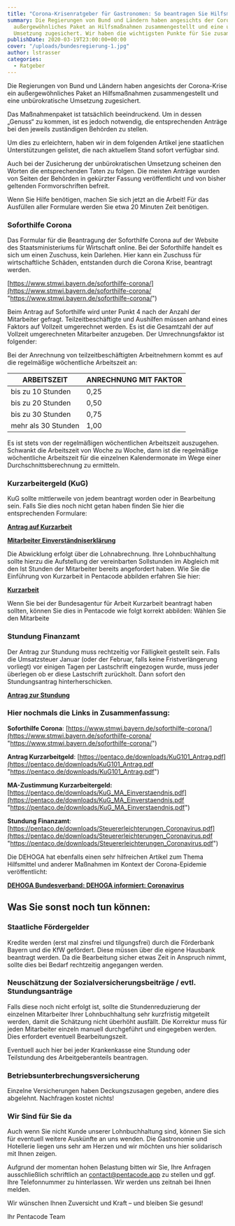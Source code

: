 ```yaml
---
title: "Corona-Krisenratgeber für Gastronomen: So beantragen Sie Hilfsmittel"
summary: Die Regierungen von Bund und Ländern haben angesichts der Corona-Krise ein
  außergewöhnliches Paket an Hilfsmaßnahmen zusammengestellt und eine unbürokratische
  Umsetzung zugesichert. Wir haben die wichtigsten Punkte für Sie zusammengefasst.
publishDate: 2020-03-19T23:00:00+00:00
cover: "/uploads/bundesregierung-1.jpg"
author: lstrasser
categories:
  - Ratgeber
---
```


Die Regierungen von Bund und Ländern haben angesichts der Corona-Krise ein außergewöhnliches Paket an Hilfsmaßnahmen zusammengestellt und eine unbürokratische Umsetzung zugesichert.

Das Maßnahmenpaket ist tatsächlich beeindruckend. Um in dessen „Genuss“ zu kommen, ist es jedoch notwendig, die entsprechenden Anträge bei den jeweils zuständigen Behörden zu stellen.

Um dies zu erleichtern, haben wir in dem folgenden Artikel jene staatlichen Unterstützungen gelistet, die nach aktuellem Stand sofort verfügbar sind.

Auch bei der Zusicherung der unbürokratischen Umsetzung scheinen den Worten die entsprechenden Taten zu folgen. Die meisten Anträge wurden von Seiten der Behörden in gekürzter Fassung veröffentlicht und von bisher geltenden Formvorschriften befreit.

Wenn Sie Hilfe benötigen, machen Sie sich jetzt an die Arbeit! Für das Ausfüllen aller Formulare werden Sie etwa 20 Minuten Zeit benötigen.

### Soforthilfe Corona

Das Formular für die Beantragung der Soforthilfe Corona auf der Website des Staatsministeriums für Wirtschaft online. Bei der Soforthilfe handelt es sich um einen Zuschuss, kein Darlehen. Hier kann ein Zuschuss für wirtschaftliche Schäden, entstanden durch die Corona Krise, beantragt werden.

[https://www.stmwi.bayern.de/soforthilfe-corona/](https://www.stmwi.bayern.de/soforthilfe-corona/ "https://www.stmwi.bayern.de/soforthilfe-corona/")

Beim Antrag auf Soforthilfe wird unter Punkt 4 nach der Anzahl der Mitarbeiter gefragt. Teilzeitbeschäftigte und Aushilfen müssen anhand eines Faktors auf Vollzeit umgerechnet werden. Es ist die Gesamtzahl der auf Vollzeit umgerechneten Mitarbeiter anzugeben. Der Umrechnungsfaktor ist folgender:

Bei der Anrechnung von teilzeitbeschäftigten Arbeitnehmern kommt es auf die regelmäßige wöchentliche Arbeitszeit an:

| ARBEITSZEIT         | ANRECHNUNG MIT FAKTOR |
| ------------------- | --------------------- |
| bis zu 10 Stunden   | 0,25                  |
| bis zu 20 Stunden   | 0,50                  |
| bis zu 30 Stunden   | 0,75                  |
| mehr als 30 Stunden | 1,00                  |

Es ist stets von der regelmäßigen wöchentlichen Arbeitszeit auszugehen. Schwankt die Arbeitszeit von Woche zu Woche, dann ist die regelmäßige wöchentliche Arbeitszeit für die einzelnen Kalendermonate im Wege einer Durchschnittsberechnung zu ermitteln.

### Kurzarbeitergeld (KuG)

KuG sollte mittlerweile von jedem beantragt worden oder in Bearbeitung sein. Falls Sie dies noch nicht getan haben finden Sie hier die entsprechenden Formulare:

[**Antrag auf Kurzarbeit**](https://pentaco.de/downloads/KuG101_Antrag.pdf)

[**Mitarbeiter Einverständniserklärung**](https://pentaco.de/downloads/KuG_MA_Einverstaendnis.pdf)

Die Abwicklung erfolgt über die Lohnabrechnung. Ihre Lohnbuchhaltung sollte hierzu die Aufstellung der vereinbarten Sollstunden im Abgleich mit den Ist Stunden der Mitarbeiter bereits angefordert haben. Wie Sie die Einführung von Kurzarbeit in Pentacode abbilden erfahren Sie hier:

[**Kurzarbeit**](https://support.pentaco.de/article/49-kurzarbeit)

Wenn Sie bei der Bundesagentur für Arbeit Kurzarbeit beantragt haben sollten, können Sie dies in Pentacode wie folgt korrekt abbilden: Wählen Sie den Mitarbeite

### Stundung Finanzamt

Der Antrag zur Stundung muss rechtzeitig vor Fälligkeit gestellt sein. Falls die Umsatzsteuer Januar (oder der Februar, falls keine Fristverlängerung vorliegt) vor einigen Tagen per Lastschrift eingezogen wurde, muss jeder überlegen ob er diese Lastschrift zurückholt. Dann sofort den Stundungsantrag hinterherschicken.

[**Antrag zur Stundung**](https://pentaco.de/downloads/Steuererleichterungen_Coronavirus.pdf)

### Hier nochmals die Links in Zusammenfassung:

**Soforthilfe Corona**: [https://www.stmwi.bayern.de/soforthilfe-corona/](https://www.stmwi.bayern.de/soforthilfe-corona/ "https://www.stmwi.bayern.de/soforthilfe-corona/")

**Antrag Kurzarbeitgeld**: [https://pentaco.de/downloads/KuG101_Antrag.pdf](https://pentaco.de/downloads/KuG101_Antrag.pdf "https://pentaco.de/downloads/KuG101_Antrag.pdf")

**MA-Zustimmung Kurzarbeitergeld:** [https://pentaco.de/downloads/KuG_MA_Einverstaendnis.pdf](https://pentaco.de/downloads/KuG_MA_Einverstaendnis.pdf "https://pentaco.de/downloads/KuG_MA_Einverstaendnis.pdf")

**Stundung Finanzamt**: [https://pentaco.de/downloads/Steuererleichterungen_Coronavirus.pdf](https://pentaco.de/downloads/Steuererleichterungen_Coronavirus.pdf "https://pentaco.de/downloads/Steuererleichterungen_Coronavirus.pdf")

Die DEHOGA hat ebenfalls einen sehr hilfreichen Artikel zum Thema Hilfsmittel und anderer Maßnahmen im Kontext der Corona-Epidemie veröffentlicht:

[**DEHOGA Bundesverband: DEHOGA informiert: Coronavirus**](https://www.dehoga-bundesverband.de/presse-news/aktuelles/dehoga-informiert-coronavirus/)

## Was Sie sonst noch tun können:

### Staatliche Fördergelder

Kredite werden (erst mal zinsfrei und tilgungsfrei) durch die Förderbank Bayern und die KfW gefördert. Diese müssen über die eigene Hausbank beantragt werden. Da die Bearbeitung sicher etwas Zeit in Anspruch nimmt, sollte dies bei Bedarf rechtzeitig angegangen werden.

### Neuschätzung der Sozialversicherungsbeiträge / evtl. Stundungsanträge

Falls diese noch nicht erfolgt ist, sollte die Stundenreduzierung der einzelnen Mitarbeiter Ihrer Lohnbuchhaltung sehr kurzfristig mitgeteilt werden, damit die Schätzung nicht überhöht ausfällt. Die Korrektur muss für jeden Mitarbeiter einzeln manuell durchgeführt und eingegeben werden. Dies erfordert eventuell Bearbeitungszeit.

Eventuell auch hier bei jeder Krankenkasse eine Stundung oder Teilstundung des Arbeitgeberanteils beantragen.

### Betriebsunterbrechungsversicherung

Einzelne Versicherungen haben Deckungszusagen gegeben, andere dies abgelehnt. Nachfragen kostet nichts!

### Wir Sind für Sie da

Auch wenn Sie nicht Kunde unserer Lohnbuchhaltung sind, können Sie sich für eventuell weitere Auskünfte an uns wenden. Die Gastronomie und Hotellerie liegen uns sehr am Herzen und wir möchten uns hier solidarisch mit Ihnen zeigen.

Aufgrund der momentan hohen Belastung bitten wir Sie, Ihre Anfragen ausschließlich schriftlich an [contact@pentacode.app](mailto:contact@pentacode.app) zu stellen und ggf. Ihre Telefonnummer zu hinterlassen. Wir werden uns zeitnah bei Ihnen melden.

Wir wünschen Ihnen Zuversicht und Kraft – und bleiben Sie gesund!

Ihr Pentacode Team
